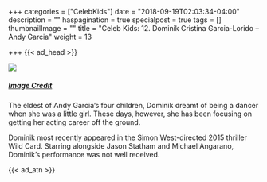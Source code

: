 +++
categories = ["CelebKids"]
date = "2018-09-19T02:03:34-04:00"
description = ""
haspagination = true
specialpost = true
tags = []
thumbnailImage = ""
title = "Celeb Kids: 12. Dominik Cristina Garcia-Lorido – Andy Garcia"
weight = 13

+++
{{< ad_head >}}

![](/uploads/20.jpg)

##### [_Image Credit_](http://americanupbeat.com/kids-of-famous-parents-where-are-they-now/22/)

The eldest of Andy Garcia’s four children, Dominik dreamt of being a dancer when she was a little girl. These days, however, she has been focusing on getting her acting career off the ground.

Dominik most recently appeared in the Simon West-directed 2015 thriller Wild Card. Starring alongside Jason Statham and Michael Angarano, Dominik’s performance was not well received.

{{< ad_atn >}}